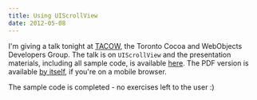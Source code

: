```yaml
---
title: Using UIScrollView
date: 2012-05-08
---
```



I'm giving a talk tonight at [TACOW](http://tacow.org/), the Toronto Cocoa and WebObjects Developers Group. The talk is on `UIScrollView` and the presentation materials, including all sample code, is available [here](http://static.ashfurrow.com/blog/ScrollViewMaterials.zip). The PDF version is available [by itself](http://static.ashfurrow.com/blog/Tacow%20Presentation.pdf), if you're on a mobile browser. 



The sample code is completed - no exercises left to the user :)


  